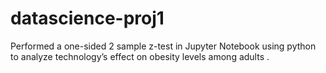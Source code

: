 # datascience-proj1
Performed a one-sided 2 sample z-test in Jupyter Notebook using python to analyze technology’s effect on obesity levels among adults .
